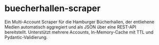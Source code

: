 # buecherhallen-scraper
Ein Multi-Account Scraper für die Hamburger Bücherhallen, der entliehene Medien automatisch aggregiert und als JSON über eine REST-API bereitstellt. Unterstützt mehrere Accounts, In-Memory-Cache mit TTL und Pydantic-Validierung.
